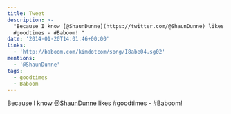 ```yaml
---
title: Tweet
description: >-
  "Because I know [@ShaunDunne](https://twitter.com/@ShaunDunne) likes
  #goodtimes - #Baboom! "
date: '2014-01-20T14:01:46+00:00'
links:
  - 'http://baboom.com/kimdotcom/song/I8abe04.sg02'
mentions:
  - '@ShaunDunne'
tags:
  - goodtimes
  - Baboom
---
```

Because I know [@ShaunDunne](https://twitter.com/@ShaunDunne) likes #goodtimes - #Baboom! 

